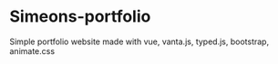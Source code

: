 # Simeons-portfolio
Simple portfolio website made with vue, vanta.js, typed.js, bootstrap, animate.css
